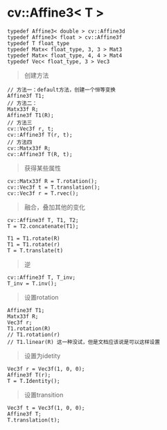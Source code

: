 # cv::Affine3< T >
```
typedef Affine3< double > cv::Affine3d
typedef Affine3< float > cv::Affine3f
typedef T float_type
typedef Matx< float_type, 3, 3 > Mat3
typedef Matx< float_type, 4, 4 > Mat4
typedef Vec< float_type, 3 > Vec3
```
> 创建方法
```
// 方法一：default方法，创建一个恒等变换
Affine3f T1;
// 方法二：
Matx33f R;
Affine3f T1(R);
// 方法三
cv::Vec3f r, t;
cv::Affine3f T(r, t);
// 方法四
cv::Matx33f R;
cv::Affine3f T(R, t);
```
> 获得某些属性
```
cv::Matx33f R = T.rotation();
cv::Vec3f t = T.translation();
cv::Vec3f r = T.rvec();
```
> 融合，叠加其他的变化
```
cv::Affine3f T, T1, T2;
T = T2.concatenate(T1);

T1 = T1.rotate(R)
T1 = T1.rotate(r)
T = T.translate(t)

```
> 逆
```
cv::Affine3f T, T_inv;
T_inv = T.inv();
```
>设置rotation
```
Affine3f T1;
Matx33f R;
Vec3f r;
T1.rotation(R)
// T1.rotation(r)
// T1.linear(R) 这一种没试，但是文档应该说是可以这样设置
```
> 设置为idetity
```
Vec3f r = Vec3f(1, 0, 0);
Affine3f T(r);
T = T.Identity();
```
> 设置transition
```
Vec3f t = Vec3f(1, 0, 0);
Affine3f T;
T.translation(t);
```
